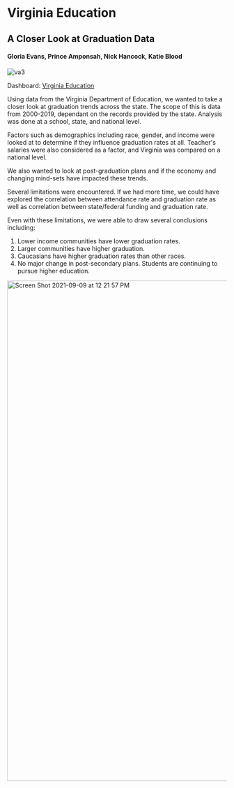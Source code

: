 # Virginia Education
## A Closer Look at Graduation Data
#### Gloria Evans, Prince Amponsah, Nick Hancock, Katie Blood

![va3](https://user-images.githubusercontent.com/77282780/127917651-580415bb-6941-4a91-b8d3-cc5991d2b4ba.jpeg)

Dashboard: [Virginia Education](https://kblood86.github.io/Virginia_Education/ "Virginia Eduacation") 


Using data from the Virginia Department of Education, we wanted to take a closer look at graduation trends across the state. The scope of this is data from 2000-2019, dependant on the records provided by the state. Analysis was done at a school, state, and national level. 

Factors such as demographics including race, gender, and income were looked at to determine if they influence graduation rates at all. 
Teacher's salaries were also considered as a factor, and Virginia was compared on a national level.

We also wanted to look at post-graduation plans and if the economy and changing mind-sets have impacted these trends.

Several limitations were encountered. If we had more time, we could have explored the correlation between attendance rate and graduation rate as well as correlation between state/federal funding and graduation rate.

Even with these limitations, we were able to draw several conclusions including:  
1) Lower income communities have lower graduation rates. 
2) Larger communities have higher graduation. 
3) Caucasians have higher graduation rates than other races. 
4) No major change in post-secondary plans. Students are continuing to pursue higher education.

<img width="1145" alt="Screen Shot 2021-09-09 at 12 21 57 PM" src="https://user-images.githubusercontent.com/77282780/132724475-b9744fbd-d83a-4aab-8525-c49dd283d554.png">
